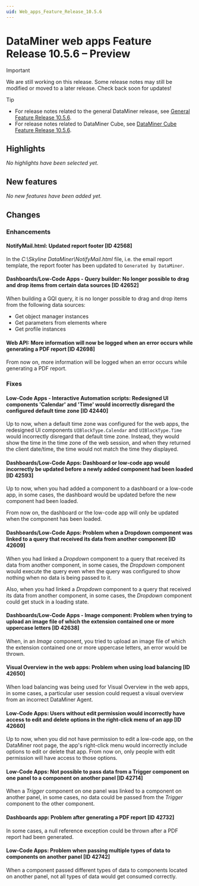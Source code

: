 ```yaml
---
uid: Web_apps_Feature_Release_10.5.6
---
```


# DataMiner web apps Feature Release 10.5.6 – Preview

> [!IMPORTANT]
> We are still working on this release. Some release notes may still be modified or moved to a later release. Check back soon for updates!

> [!TIP]
>
> - For release notes related to the general DataMiner release, see [General Feature Release 10.5.6](xref:General_Feature_Release_10.5.6).
> - For release notes related to DataMiner Cube, see [DataMiner Cube Feature Release 10.5.6](xref:Cube_Feature_Release_10.5.6).

## Highlights

*No highlights have been selected yet.*

## New features

*No new features have been added yet.*

## Changes

### Enhancements

#### NotifyMail.html: Updated report footer [ID 42568]

<!-- MR 10.4.0 [CU15] / 10.5.0 [CU3] - FR 10.5.6 -->

In the *C:\\Skyline DataMiner\\NotifyMail.html* file, i.e. the email report template, the report footer has been updated to `Generated by DataMiner`.

#### Dashboards/Low-Code Apps - Query builder: No longer possible to drag and drop items from certain data sources [ID 42652]

<!-- MR 10.4.0 [CU15] / 10.5.0 [CU3] - FR 10.5.6 -->

When building a GQI query, it is no longer possible to drag and drop items from the following data sources:

- Get object manager instances
- Get parameters from elements where
- Get profile instances

#### Web API: More information will now be logged when an error occurs while generating a PDF report [ID 42698]

<!-- MR 10.4.0 [CU15] / 10.5.0 [CU3] - FR 10.5.6 -->

From now on, more information will be logged when an error occurs while generating a PDF report.

### Fixes

#### Low-Code Apps - Interactive Automation scripts: Redesigned UI components 'Calendar' and 'Time' would incorrectly disregard the configured default time zone [ID 42440]

<!-- MR 10.4.0 [CU15] / 10.5.0 [CU3] - FR 10.5.6 -->

Up to now, when a default time zone was configured for the web apps, the redesigned UI components `UIBlockType.Calendar` and `UIBlockType.Time` would incorrectly disregard that default time zone. Instead, they would show the time in the time zone of the web session, and when they returned the client date/time, the time would not match the time they displayed.

#### Dashboards/Low-Code Apps: Dashboard or low-code app would incorrectly be updated before a newly added component had been loaded [ID 42593]

<!-- MR 10.4.0 [CU15] / 10.5.0 [CU3] - FR 10.5.6 -->

Up to now, when you had added a component to a dashboard or a low-code app, in some cases, the dashboard would be updated before the new component had been loaded.

From now on, the dashboard or the low-code app will only be updated when the component has been loaded.

#### Dashboards/Low-Code Apps: Problem when a Dropdown component was linked to a query that received its data from another component [ID 42609]

<!-- MR 10.4.0 [CU15] / 10.5.0 [CU3] - FR 10.5.6 -->

When you had linked a *Dropdown* component to a query that received its data from another component, in some cases, the *Dropdown* component would execute the query even when the query was configured to show nothing when no data is being passed to it.

Also, when you had linked a *Dropdown* component to a query that received its data from another component, in some cases, the *Dropdown* component could get stuck in a loading state.

#### Dashboards/Low-Code Apps - Image component: Problem when trying to upload an image file of which the extension contained one or more uppercase letters [ID 42638]

<!-- MR 10.4.0 [CU15] / 10.5.0 [CU3] - FR 10.5.6 -->

When, in an *Image* component, you tried to upload an image file of which the extension contained one or more uppercase letters, an error would be thrown.

#### Visual Overview in the web apps: Problem when using load balancing [ID 42650]

<!-- MR 10.4.0 [CU15] / 10.5.0 [CU3] - FR 10.5.6 -->

When load balancing was being used for Visual Overview in the web apps, in some cases, a particular user session could request a visual overview from an incorrect DataMiner Agent.

#### Low-Code Apps: Users without edit permission would incorrectly have access to edit and delete options in the right-click menu of an app [ID 42660]

<!-- MR 10.4.0 [CU15] / 10.5.0 [CU3] - FR 10.5.6 -->

Up to now, when you did not have permission to edit a low-code app, on the DataMiner root page, the app's right-click menu would incorrectly include options to edit or delete that app. From now on, only people with edit permission will have access to those options.

#### Low-Code Apps: Not possible to pass data from a Trigger component on one panel to a component on another panel [ID 42714]

<!-- MR 10.4.0 [CU15] / 10.5.0 [CU3] - FR 10.5.6 -->

When a *Trigger* component on one panel was linked to a component on another panel, in some cases, no data could be passed from the *Trigger* component to the other component.

#### Dashboards app: Problem after generating a PDF report [ID 42732]

<!-- MR 10.4.0 [CU15] / 10.5.0 [CU3] - FR 10.5.6 -->

In some cases, a null reference exception could be thrown after a PDF report had been generated.

#### Low-Code Apps: Problem when passing multiple types of data to components on another panel [ID 42742]

<!-- MR 10.4.0 [CU15] / 10.5.0 [CU3] - FR 10.5.6 -->

When a component passed different types of data to components located on another panel, not all types of data would get consumed correctly.
